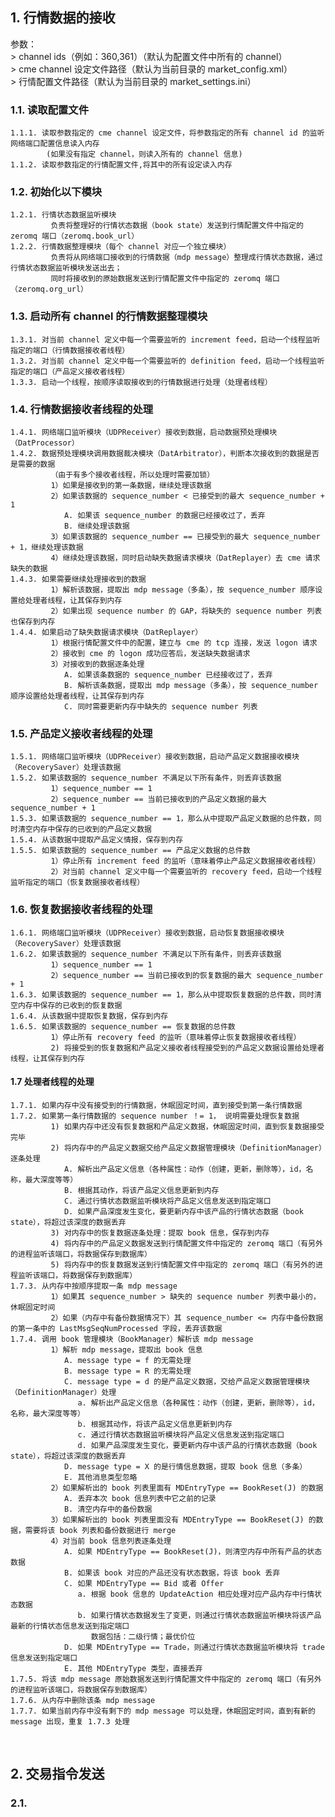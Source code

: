 ## 1. 行情数据的接收

参数：    
	> channel ids（例如：360,361）（默认为配置文件中所有的 channel）  
	> cme channel 设定文件路径（默认为当前目录的 market_config.xml）  
	> 行情配置文件路径（默认为当前目录的 market_settings.ini）  

### 1.1. 读取配置文件      
	1.1.1. 读取参数指定的 cme channel 设定文件，将参数指定的所有 channel id 的监听网络端口配置信息读入内存
			(如果没有指定 channel，则读入所有的 channel 信息)  
	1.1.2. 读取参数指定的行情配置文件,将其中的所有设定读入内存  

### 1.2. 初始化以下模块  
	1.2.1. 行情状态数据监听模块  
	         负责将整理好的行情状态数据（book state）发送到行情配置文件中指定的 zeromq 端口（zeromq.book_url）  
	1.2.2. 行情数据整理模块（每个 channel 对应一个独立模块）  
             负责将从网络端口接收到的行情数据（mdp message）整理成行情状态数据，通过行情状态数据监听模块发送出去；
             同时将接收到的原始数据发送到行情配置文件中指定的 zeromq 端口（zeromq.org_url）  

### 1.3. 启动所有 channel 的行情数据整理模块  
	1.3.1. 对当前 channel 定义中每一个需要监听的 increment feed，启动一个线程监听指定的端口（行情数据接收者线程）  
	1.3.2. 对当前 channel 定义中每一个需要监听的 definition feed，启动一个线程监听指定的端口（产品定义接收者线程）  
	1.3.3. 启动一个线程，按顺序读取接收到的行情数据进行处理（处理者线程）

### 1.4. 行情数据接收者线程的处理
	1.4.1. 网络端口监听模块（UDPReceiver）接收到数据，启动数据预处理模块（DatProcessor）  
	1.4.2. 数据预处理模块调用数据裁决模块（DatArbitrator），判断本次接收到的数据是否是需要的数据
			 （由于有多个接收者线程，所以处理时需要加锁）
			 1）如果是接收到的第一条数据，继续处理该数据
			 2）如果该数据的 sequence_number < 已接受到的最大 sequence_number + 1
				A. 如果该 sequence_number 的数据已经接收过了，丢弃
				B. 继续处理该数据
			 3）如果该数据的 sequence_number == 已接受到的最大 sequence_number + 1，继续处理该数据
			 4）继续处理该数据，同时启动缺失数据请求模块（DatReplayer）去 cme 请求缺失的数据
	1.4.3. 如果需要继续处理接收到的数据
			 1）解析该数据，提取出 mdp message（多条），按 sequence_number 顺序设置给处理者线程，让其保存到内存
			 2）如果出现 sequence number 的 GAP，将缺失的 sequence number 列表也保存到内存
	1.4.4. 如果启动了缺失数据请求模块（DatReplayer）
			 1）根据行情配置文件中的配置，建立与 cme 的 tcp 连接，发送 logon 请求
			 2）接收到 cme 的 logon 成功应答后，发送缺失数据请求
		     3）对接收到的数据逐条处理
				A. 如果该条数据的 sequence_number 已经接收过了，丢弃
				B. 解析该条数据，提取出 mdp message（多条），按 sequence_number 顺序设置给处理者线程，让其保存到内存
				C. 同时需要更新内存中缺失的 sequence number 列表

### 1.5. 产品定义接收者线程的处理
	1.5.1. 网络端口监听模块（UDPReceiver）接收到数据，启动产品定义数据接收模块（RecoverySaver）处理该数据
	1.5.2. 如果该数据的 sequence_number 不满足以下所有条件，则丢弃该数据
			 1）sequence_number == 1
			 2）sequence_number == 当前已接收到的产品定义数据的最大 sequence_number + 1 
	1.5.3. 如果该数据的 sequence_number == 1，那么从中提取产品定义数据的总件数，同时清空内存中保存的已收到的产品定义数据
	1.5.4. 从该数据中提取产品定义情报，保存到内存
	1.5.5. 如果该数据的 sequence_number == 产品定义数据的总件数
			 1）停止所有 increment feed 的监听（意味着停止产品定义数据接收者线程）
			 2）对当前 channel 定义中每一个需要监听的 recovery feed，启动一个线程监听指定的端口（恢复数据接收者线程）

### 1.6. 恢复数据接收者线程的处理
	1.6.1. 网络端口监听模块（UDPReceiver）接收到数据，启动恢复数据接收模块（RecoverySaver）处理该数据
	1.6.2. 如果该数据的 sequence_number 不满足以下所有条件，则丢弃该数据
			 1）sequence_number == 1
			 2）sequence_number == 当前已接收到的恢复数据的最大 sequence_number + 1 
	1.6.3. 如果该数据的 sequence_number == 1，那么从中提取恢复数据的总件数，同时清空内存中保存的已收到的恢复数据
	1.6.4. 从该数据中提取恢复数据，保存到内存
	1.6.5. 如果该数据的 sequence_number == 恢复数据的总件数
			 1）停止所有 recovery feed 的监听（意味着停止恢复数据接收者线程）
			 2) 将接受到的恢复数据和产品定义接收者线程接受到的产品定义数据设置给处理者线程，让其保存到内存

#### 1.7  处理者线程的处理
	1.7.1. 如果内存中没有接受到的行情数据，休眠固定时间，直到接受到第一条行情数据
	1.7.2. 如果第一条行情数据的 sequence number ！= 1， 说明需要处理恢复数据
		     1) 如果内存中还没有恢复数据和产品定义数据，休眠固定时间，直到恢复数据接受完毕
		     2) 将内存中的产品定义数据交给产品定义数据管理模块（DefinitionManager）逐条处理
				A. 解析出产品定义信息（各种属性：动作（创建，更新，删除等），id，名称，最大深度等等）
				B. 根据其动作，将该产品定义信息更新到内存
				C. 通过行情状态数据监听模块将产品定义信息发送到指定端口
				D. 如果产品深度发生变化，要更新内存中该产品的行情状态数据（book state），将超过该深度的数据丢弃
		     3) 对内存中的恢复数据逐条处理：提取 book 信息，保存到内存
		     4) 将内存中的产品定义数据发送到行情配置文件中指定的 zeromq 端口（有另外的进程监听该端口，将数据保存到数据库） 
		     5) 将内存中的恢复数据发送到行情配置文件中指定的 zeromq 端口（有另外的进程监听该端口，将数据保存到数据库）
	1.7.3. 从内存中按顺序提取一条 mdp message 
			 1）如果其 sequence_number > 缺失的 sequence number 列表中最小的，休眠固定时间
			 2）如果（内存中有备份数据情况下）其 sequence_number <= 内存中备份数据的第一条中的 LastMsgSeqNumProcessed 字段，丢弃该数据
	1.7.4. 调用 book 管理模块（BookManager）解析该 mdp message
			 1）解析 mdp message，提取出 book 信息
				A. message type = f 的无需处理
				B. message type = R 的无需处理
				C. message type = d 的是产品定义数据，交给产品定义数据管理模块（DefinitionManager）处理
				   a. 解析出产品定义信息（各种属性：动作（创建，更新，删除等），id，名称，最大深度等等）
				   b. 根据其动作，将该产品定义信息更新到内存
				   c. 通过行情状态数据监听模块将产品定义信息发送到指定端口
				   d. 如果产品深度发生变化，要更新内存中该产品的行情状态数据（book state），将超过该深度的数据丢弃
				D. message type = X 的是行情信息数据，提取 book 信息（多条）
				E. 其他消息类型忽略
			 2）如果解析出的 book 列表里面有 MDEntryType == BookReset(J) 的数据
				A. 丢弃本次 book 信息列表中它之前的记录
				B. 清空内存中的备份数据
			 3）如果解析出的 book 列表里面没有 MDEntryType == BookReset(J) 的数据，需要将该 book 列表和备份数据进行 merge
			 4）对当前 book 信息列表逐条处理
				A. 如果 MDEntryType == BookReset(J)，则清空内存中所有产品的状态数据
				B. 如果该 book 对应的产品还没有状态数据，将该 book 丢弃
				C. 如果 MDEntryType == Bid 或者 Offer
				   a. 根据 book 信息的 UpdateAction 相应处理对应产品内存中行情状态数据
				   b. 如果行情状态数据发生了变更，则通过行情状态数据监听模块将该产品最新的行情状态信息发送到指定端口
					  数据包括：二级行情；最优价位
				D. 如果 MDEntryType == Trade，则通过行情状态数据监听模块将 trade 信息发送到指定端口
				E. 其他 MDEntryType 类型，直接丢弃
	1.7.5. 将该 mdp message 原始数据发送到行情配置文件中指定的 zeromq 端口（有另外的进程监听该端口，将数据保存到数据库）
	1.7.6. 从内存中删除该条 mdp message
	1.7.7. 如果当前内存中没有剩下的 mdp message 可以处理，休眠固定时间，直到有新的 message 出现，重复 1.7.3 处理

<br>

## 2. 交易指令发送

### 2.1. 

